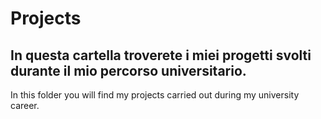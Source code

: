 # Projects

## In questa cartella troverete i miei progetti svolti durante il mio percorso universitario.
In this folder you will find my projects carried out during my university career. 
